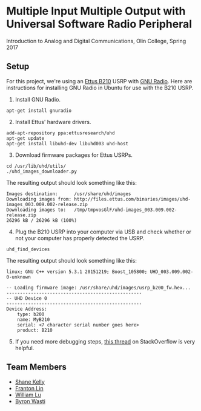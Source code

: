 # Multiple Input Multiple Output with Universal Software Radio Peripheral

Introduction to Analog and Digital Communications, Olin College, Spring 2017

## Setup
For this project, we're using an [Ettus B210](https://www.ettus.com/product/details/UB210-KIT) USRP with [GNU Radio](http://gnuradio.org/). Here are instructions for installing GNU Radio in Ubuntu for use with the B210 USRP.

1. Install GNU Radio.
```
apt-get install gnuradio
```

2. Install Ettus' hardware drivers.
```
add-apt-repository ppa:ettusresearch/uhd
apt-get update
apt-get install libuhd-dev libuhd003 uhd-host
```

3. Download firmware packages for Ettus USRPs.
```
cd /usr/lib/uhd/utils/
./uhd_images_downloader.py
```
The resulting output should look something like this:
```
Images destination:      /usr/share/uhd/images
Downloading images from: http://files.ettus.com/binaries/images/uhd-images_003.009.002-release.zip
Downloading images to:   /tmp/tmpvosGlF/uhd-images_003.009.002-release.zip
26296 kB / 26296 kB (100%)
```

4. Plug the B210 USRP into your computer via USB and check whether or not your computer has properly detected the USRP.
```
uhd_find_devices
```
The resulting output should look something like this:
```
linux; GNU C++ version 5.3.1 20151219; Boost_105800; UHD_003.009.002-0-unknown

-- Loading firmware image: /usr/share/uhd/images/usrp_b200_fw.hex...
--------------------------------------------------
-- UHD Device 0
--------------------------------------------------
Device Address:
    type: b200
    name: MyB210
    serial: <7 character serial number goes here>
    product: B210
```

5. If you need more debugging steps, [this thread](http://stackoverflow.com/questions/33304828/when-trying-to-use-my-usrp-in-gnu-radio-i-get-a-no-devices-found-for) on StackOverflow is very helpful.

## Team Members
- [Shane Kelly](https://github.com/shanek21)
- [Franton Lin](https://github.com/frantonlin)
- [William Lu](https://github.com/williamalu)
- [Byron Wasti](https://github.com/byronwasti)
